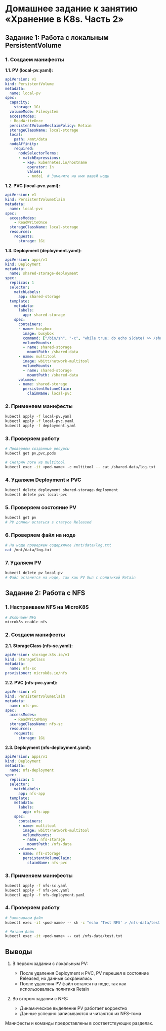 # Домашнее задание к занятию «Хранение в K8s. Часть 2»

## Задание 1: Работа с локальным PersistentVolume

### 1. Создаем манифесты

**1.1. PV (local-pv.yaml):**
```yaml
apiVersion: v1
kind: PersistentVolume
metadata:
  name: local-pv
spec:
  capacity:
    storage: 1Gi
  volumeMode: Filesystem
  accessModes:
  - ReadWriteOnce
  persistentVolumeReclaimPolicy: Retain
  storageClassName: local-storage
  local:
    path: /mnt/data
  nodeAffinity:
    required:
      nodeSelectorTerms:
      - matchExpressions:
        - key: kubernetes.io/hostname
          operator: In
          values:
          - node1  # Замените на имя вашей ноды
```

**1.2. PVC (local-pvc.yaml):**
```yaml
apiVersion: v1
kind: PersistentVolumeClaim
metadata:
  name: local-pvc
spec:
  accessModes:
    - ReadWriteOnce
  storageClassName: local-storage
  resources:
    requests:
      storage: 1Gi
```

**1.3. Deployment (deployment.yaml):**
```yaml
apiVersion: apps/v1
kind: Deployment
metadata:
  name: shared-storage-deployment
spec:
  replicas: 1
  selector:
    matchLabels:
      app: shared-storage
  template:
    metadata:
      labels:
        app: shared-storage
    spec:
      containers:
      - name: busybox
        image: busybox
        command: ["/bin/sh", "-c", "while true; do echo $(date) >> /shared-data/log.txt; sleep 5; done"]
        volumeMounts:
        - name: shared-storage
          mountPath: /shared-data
      - name: multitool
        image: wbitt/network-multitool
        volumeMounts:
        - name: shared-storage
          mountPath: /shared-data
      volumes:
      - name: shared-storage
        persistentVolumeClaim:
          claimName: local-pvc
```

### 2. Применяем манифесты
```bash
kubectl apply -f local-pv.yaml
kubectl apply -f local-pvc.yaml
kubectl apply -f deployment.yaml
```

### 3. Проверяем работу
```bash
# Проверяем созданные ресурсы
kubectl get pv,pvc,pods

# Смотрим логи из multitool
kubectl exec -it <pod-name> -c multitool -- cat /shared-data/log.txt
```

### 4. Удаляем Deployment и PVC
```bash
kubectl delete deployment shared-storage-deployment
kubectl delete pvc local-pvc
```

### 5. Проверяем состояние PV
```bash
kubectl get pv
# PV должен остаться в статусе Released
```

### 6. Проверяем файл на ноде
```bash
# На ноде проверяем содержимое /mnt/data/log.txt
cat /mnt/data/log.txt
```

### 7. Удаляем PV
```bash
kubectl delete pv local-pv
# Файл останется на ноде, так как PV был с политикой Retain
```

## Задание 2: Работа с NFS

### 1. Настраиваем NFS на MicroK8S

```bash
# Включаем NFS
microk8s enable nfs
```

### 2. Создаем манифесты

**2.1. StorageClass (nfs-sc.yaml):**
```yaml
apiVersion: storage.k8s.io/v1
kind: StorageClass
metadata:
  name: nfs-sc
provisioner: microk8s.io/nfs
```

**2.2. PVC (nfs-pvc.yaml):**
```yaml
apiVersion: v1
kind: PersistentVolumeClaim
metadata:
  name: nfs-pvc
spec:
  accessModes:
    - ReadWriteMany
  storageClassName: nfs-sc
  resources:
    requests:
      storage: 1Gi
```

**2.3. Deployment (nfs-deployment.yaml):**
```yaml
apiVersion: apps/v1
kind: Deployment
metadata:
  name: nfs-deployment
spec:
  replicas: 1
  selector:
    matchLabels:
      app: nfs-app
  template:
    metadata:
      labels:
        app: nfs-app
    spec:
      containers:
      - name: multitool
        image: wbitt/network-multitool
        volumeMounts:
        - name: nfs-storage
          mountPath: /nfs-data
      volumes:
      - name: nfs-storage
        persistentVolumeClaim:
          claimName: nfs-pvc
```

### 3. Применяем манифесты
```bash
kubectl apply -f nfs-sc.yaml
kubectl apply -f nfs-pvc.yaml
kubectl apply -f nfs-deployment.yaml
```

### 4. Проверяем работу
```bash
# Записываем файл
kubectl exec -it <pod-name> -- sh -c "echo 'Test NFS' > /nfs-data/test.txt"

# Читаем файл
kubectl exec -it <pod-name> -- cat /nfs-data/test.txt
```

## Выводы

1. В первом задании с локальным PV:
   - После удаления Deployment и PVC, PV перешел в состояние Released, но данные сохранились
   - После удаления PV файл остался на ноде, так как использовалась политика Retain

2. Во втором задании с NFS:
   - Динамическое выделение PV работает корректно
   - Данные успешно записываются и читаются из NFS-тома

Манифесты и команды предоставлены в соответствующих разделах.
